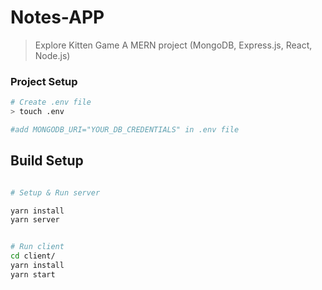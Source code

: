 # Notes-APP

> Explore Kitten Game
> A MERN project (MongoDB, Express.js, React, Node.js)

### Project Setup

```bash
# Create .env file
> touch .env

#add MONGODB_URI="YOUR_DB_CREDENTIALS" in .env file

```

## Build Setup

```bash

# Setup & Run server

yarn install
yarn server


# Run client
cd client/
yarn install
yarn start


```
